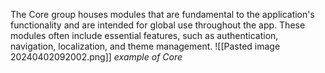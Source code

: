 The Core group houses modules that are fundamental to the application's functionality and are intended for global use throughout the app. These modules often include essential features, such as authentication, navigation, localization, and theme management. 
![[Pasted image 20240402092002.png]]
							*example of Core*


